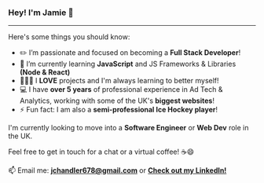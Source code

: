 ### Hey! I'm Jamie 👋

---
Here's some things you should know:

- ✏️ I’m passionate and focused on becoming a **Full Stack Developer**!
- 🌱 I’m currently learning **JavaScript** and JS Frameworks & Libraries **(Node & React)**
- 👷🏻‍♂️ I **LOVE** projects and I'm always learning to better myself!
- 💻 I have **over 5 years** of professional experience in Ad Tech & Analytics, working with some of the UK's **biggest websites**!
- ⚡ Fun fact: I am also a **semi-professional Ice Hockey player**!

I'm currently looking to move into a **Software Engineer** or **Web Dev** role in the UK.

Feel free to get in touch for a chat or a virtual coffee! ☕️😄

📫 Email me: **<jchandler678@gmail.com>** or **[Check out my LinkedIn!](https://www.linkedin.com/in/chandlerjamie/)**
